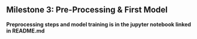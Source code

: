 ## Milestone 3: Pre-Processing & First Model

**Preprocessing steps and model training is in the jupyter notebook linked in README.md**

